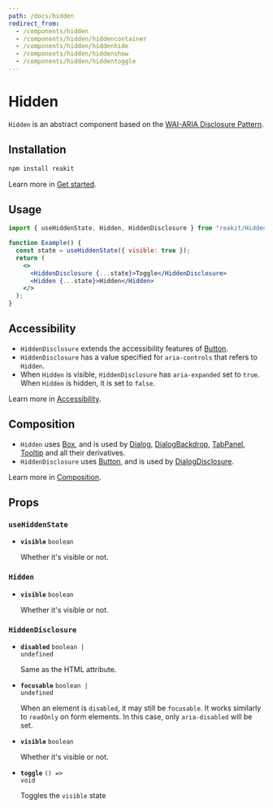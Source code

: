 ```yaml
---
path: /docs/hidden
redirect_from:
  - /components/hidden
  - /components/hidden/hiddencontainer
  - /components/hidden/hiddenhide
  - /components/hidden/hiddenshow
  - /components/hidden/hiddentoggle
---
```


# Hidden

`Hidden` is an abstract component based on the [WAI-ARIA Disclosure Pattern](https://www.w3.org/TR/wai-aria-practices/#disclosure).

## Installation

```sh
npm install reakit
```

Learn more in [Get started](/docs/get-started).

## Usage

```jsx
import { useHiddenState, Hidden, HiddenDisclosure } from "reakit/Hidden";

function Example() {
  const state = useHiddenState({ visible: true });
  return (
    <>
      <HiddenDisclosure {...state}>Toggle</HiddenDisclosure>
      <Hidden {...state}>Hidden</Hidden>
    </>
  );
}
```

## Accessibility

- `HiddenDisclosure` extends the accessibility features of [Button](/docs/button#accessibility).
- `HiddenDisclosure` has a value specified for `aria-controls` that refers to `Hidden`.
- When `Hidden` is visible, `HiddenDisclosure` has `aria-expanded` set to `true`. When `Hidden` is hidden, it is set to `false`.

Learn more in [Accessibility](/docs/accessibility).

## Composition

- `Hidden` uses [Box](/docs/box), and is used by [Dialog](/docs/dialog), [DialogBackdrop](/docs/dialog), [TabPanel](/docs/tab), [Tooltip](/docs/tooltip) and all their derivatives.
- `HiddenDisclosure` uses [Button](/docs/button), and is used by [DialogDisclosure](/docs/dialog).

Learn more in [Composition](/docs/composition#props-hooks).

## Props

<!-- Automatically generated -->

### `useHiddenState`

- **`visible`**
  <code>boolean</code>

  Whether it's visible or not.

### `Hidden`

- **`visible`**
  <code>boolean</code>

  Whether it's visible or not.

### `HiddenDisclosure`

- **`disabled`**
  <code>boolean | undefined</code>

  Same as the HTML attribute.

- **`focusable`**
  <code>boolean | undefined</code>

  When an element is `disabled`, it may still be `focusable`. It works
similarly to `readOnly` on form elements. In this case, only
`aria-disabled` will be set.

- **`visible`**
  <code>boolean</code>

  Whether it's visible or not.

- **`toggle`**
  <code>() =&#62; void</code>

  Toggles the `visible` state
